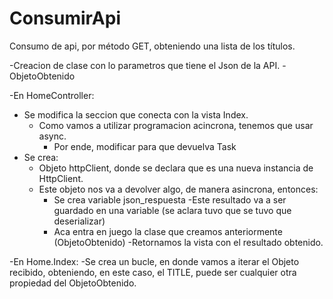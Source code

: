 # ConsumirApi
Consumo de api, por método GET, obteniendo una lista de los títulos.

-Creacion de clase con lo parametros que tiene el Json de la API.
  -ObjetoObtenido
  
-En HomeController:
  - Se modifica la seccion que conecta con la vista Index.
    - Como vamos a utilizar programacion acincrona, tenemos que usar async.
      - Por ende, modificar para que devuelva Task<ActiconResult>
  - Se crea:
    - Objeto httpClient, donde se declara que es una nueva instancia de HttpClient.
    - Este objeto nos va a devolver algo, de manera asincrona, entonces:
      - Se crea variable json_respuesta
    -Este resultado va a ser guardado en una variable (se aclara tuvo que se tuvo que deserializar)
      - Aca entra en juego la clase que creamos anteriormente (ObjetoObtenido)
    -Retornamos la vista con el resultado obtenido.

-En Home.Index:
  -Se crea un bucle, en donde vamos a iterar el Objeto recibido, obteniendo, en este caso, el TITLE, puede ser cualquier otra propiedad del ObjetoObtenido.
  
